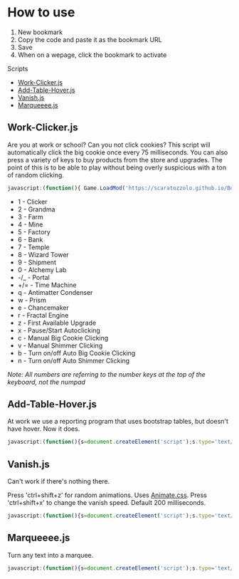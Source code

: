 # How to use

1. New bookmark
2. Copy the code and paste it as the bookmark URL
3. Save
4. When on a wepage, click the bookmark to activate

Scripts

* [Work-Clicker.js](https://github.com/scaratozzolo/scaratozzolo.github.io/tree/master/Bookmarklets#work-clickerjs)
* [Add-Table-Hover.js](https://github.com/scaratozzolo/scaratozzolo.github.io/tree/master/Bookmarklets#add-table-hoverjs)
* [Vanish.js](https://github.com/scaratozzolo/scaratozzolo.github.io/tree/master/Bookmarklets#vanishjs)
* [Marqueeee.js](https://github.com/scaratozzolo/scaratozzolo.github.io/tree/master/Bookmarklets#marqueeeejs)


## Work-Clicker.js

Are you at work or school? Can you not click cookies? This script will automatically click the big cookie once every 75 milliseconds. You can also press a variety of keys to buy products from the store and upgrades. The point of this is to be able to play without being overly suspicious with a ton of random clicking.

```javascript
javascript:(function(){ Game.LoadMod('https://scaratozzolo.github.io/Bookmarklets/Work-Clicker.js') })();
```

* 1 - Clicker
* 2 - Grandma
* 3 - Farm
* 4 - Mine
* 5 - Factory
* 6 - Bank
* 7 - Temple
* 8 - Wizard Tower
* 9 - Shipment
* 0 - Alchemy Lab
* -/_ - Portal
* +/= - Time Machine
* q - Antimatter Condenser
* w - Prism
* e - Chancemaker
* r - Fractal Engine
* z - First Available Upgrade
* x - Pause/Start Autoclicking
* c - Manual Big Cookie Clicking
* v - Manual Shimmer Clicking
* b - Turn on/off Auto Big Cookie Clicking
* n - Turn on/off Auto Shimmer Clicking

*Note: All numbers are referring to the number keys at the top of the keyboard, not the numpad*

## Add-Table-Hover.js

At work we use a reporting program that uses bootstrap tables, but doesn't have hover. Now it does.

```javascript
javascript:(function(){s=document.createElement('script');s.type='text/javascript';s.src='https://scaratozzolo.github.io/Bookmarklets/Add-Table-Hover.js?v='+parseInt(Math.random()*99999999);document.head.appendChild(s);})();
```

## Vanish.js

Can't work if there's nothing there.

Press 'ctrl+shift+z' for random animations. Uses [Animate.css](https://daneden.github.io/animate.css/).
Press 'ctrl+shift+x' to change the vanish speed. Default 200 milliseconds.

```javascript
javascript:(function(){s=document.createElement('script');s.type='text/javascript';s.src='https://scaratozzolo.github.io/Bookmarklets/Vanish.js?v='+parseInt(Math.random()*99999999);document.head.appendChild(s);})();
```

## Marqueeee.js

Turn any text into a marquee.

```javascript
javascript:(function(){s=document.createElement('script');s.type='text/javascript';s.src='https://scaratozzolo.github.io/Bookmarklets/Marqueeee.js?v='+parseInt(Math.random()*99999999);document.head.appendChild(s);})();
```
